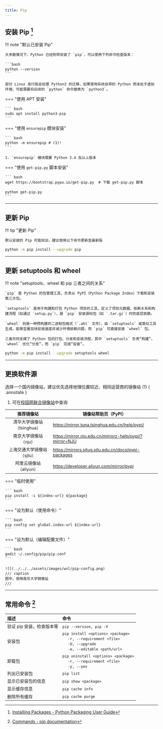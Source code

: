 ```yaml
---
title: Pip
---
```


## 安装 Pip [^1]

!!! note "默认已安装 Pip"

    大多数情况下，Python 已经附带安装了 `pip`，可以使用下列命令检查版本：

    ```bash
    python --version
    ```

    部分 Linux 发行版会处理 Python3 的迁移，如果使用系统自带的 Python 而未处于虚拟环境，可能需要将后续的 `python` 命令替换为 `python3`。

=== "使用 APT 安装"

    ``` bash
    sudo apt install python3-pip
    ```

=== "使用 `ensurepip` 模块安装"
    
    ``` bash
    python -m ensurepip # (1)!
    ```

    1. `ensurepip` 模块需要 Python 3.4 及以上版本

=== "使用 `get-pip.py` 脚本安装"

    ``` bash
    wget https://bootstrap.pypa.io/get-pip.py  # 下载 get-pip.py 脚本

    python get-pip.py
    ```

---

## 更新 Pip

!!! tip "更新 Pip"

    默认安装的 Pip 可能较旧，建议使用以下命令更新至最新版

``` bash
python -m pip install --upgrade pip
```

---

## 更新 setuptools 和 wheel

!!! note "setuptools、wheel 和 pip 三者之间的关系"
    
    `pip` 是 Python 的包管理工具，负责从 PyPI（Python Package Index）下载和安装第三方包。

    `setuptools` 是用于构建和打包 Python 项目的工具，定义了项目元数据、依赖关系和构建流程（如通过 `setup.py`），是 `pip` 安装源码包（如 `.tar.gz`）时的底层依赖。

    `wheel` 则是一种预构建的二进制包格式（`.whl` 文件），由 `setuptools` 或类似工具生成，能够显著加快安装速度并减少环境依赖问题，而 `pip` 可直接安装 `wheel` 包。

    三者共同支撑了 Python 包的打包、分发和安装流程，其中 `setuptools` 负责“构建”，`wheel` 优化“分发”，而 `pip` 完成“安装”。

```bash
python -m pip install --upgrade setuptools wheel
```

---

## 更换软件源

选择一个国内镜像站，建议优先选择地理位置较近、相同运营商的镜像站 (1)
{ .annotate }

1. 可在[校园网联合镜像站](https://mirrors.cernet.edu.cn/site)中查询

|       推荐镜像站       | 镜像站帮助页（PyPI）                                              |
|:-----------------:|-----------------------------------------------------------|
| 清华大学镜像站（tsinghua） | <https://mirror.tuna.tsinghua.edu.cn/help/pypi/>          |
|   南京大学镜像站（nju）    | <https://mirror.nju.edu.cn/mirrorz-help/pypi/?mirror=NJU> |
|  上海交通大学镜像站（sjtu）  | <https://mirrors.sjtug.sjtu.edu.cn/docs/pypi-packages>    |
|  阿里云镜像站（aliyun）   | <https://developer.aliyun.com/mirror/pypi>                |

=== "临时使用"

    ``` bash
    pip install -i ${index-url} ${package}
    ```

=== "设为默认（使用命令）"

    ``` bash
    pip config set global.index-url ${index-url}
    ```

=== "设为默认（编辑配置文件）"

    ``` bash
    gedit ~/.config/pip/pip.conf
    ```

    ![](../../../assets/images/wsl/pip-config.png)
    /// caption
    图中，使用南京大学镜像站
    ///

---

## 常用命令 [^2]

| 描述              | 命令                                                                                                                                              |
|:----------------|:------------------------------------------------------------------------------------------------------------------------------------------------|
| 验证 pip 安装，检查版本等 | `pip --version, pip -V`                                                                                                                         |
| 安装包             | `pip install <options> <package>` <br/> &emsp; `-r, --requirement <file>` <br/> &emsp; `-U, --upgrade` <br/> &emsp; `-e, --editable <path/url>` |
| 卸载包             | `pip uninstall <options> <package>` <br/> &emsp; `-r, --requirement <file>` <br/> &emsp; `-y, --yes`                                            |
| 列出已安装包          | `pip list`                                                                                                                                      |
| 显示已安装包的信息       | `pip show <package>`                                                                                                                            |
| 显示缓存信息          | `pip cache info`                                                                                                                                |
| 删除所有缓存          | `pip cache purge`                                                                                                                               |

[^1]: [Installing Packages - Python Packaging User Guide](https://packaging.python.org/en/latest/tutorials/installing-packages/)
[^2]: [Commands - pip documentation](https://pip.pypa.io/en/stable/cli/)
